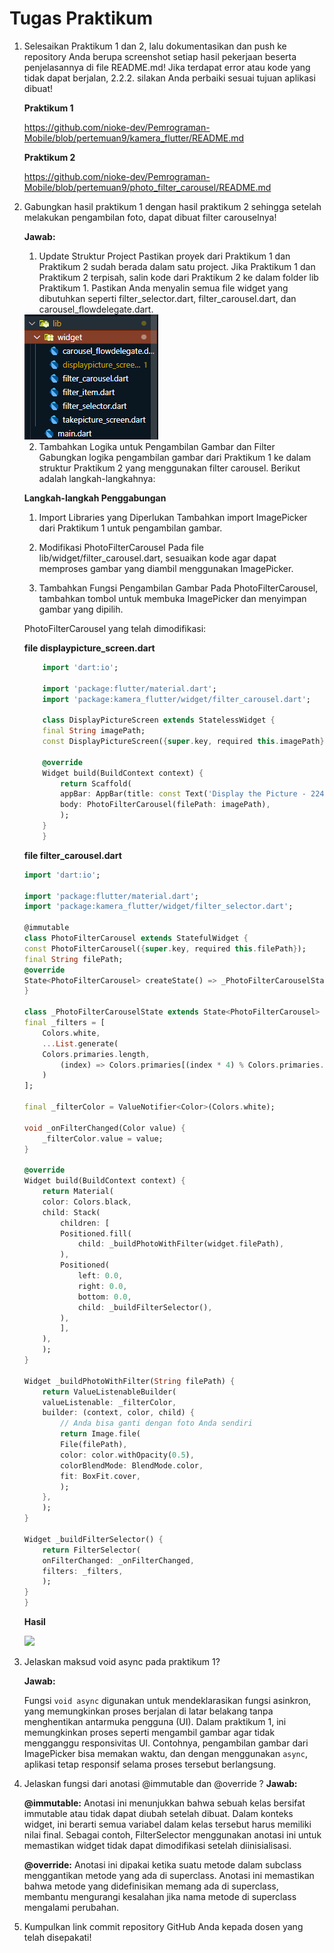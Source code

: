 # **Tugas Praktikum**

1. Selesaikan Praktikum 1 dan 2, lalu dokumentasikan dan push ke repository Anda berupa screenshot setiap hasil pekerjaan beserta penjelasannya di file README.md! Jika terdapat error atau kode yang tidak dapat berjalan, 2.2.2. silakan Anda perbaiki sesuai tujuan aplikasi dibuat!

   **Praktikum 1**

   https://github.com/nioke-dev/Pemrograman-Mobile/blob/pertemuan9/kamera_flutter/README.md

   **Praktikum 2**

   https://github.com/nioke-dev/Pemrograman-Mobile/blob/pertemuan9/photo_filter_carousel/README.md

2. Gabungkan hasil praktikum 1 dengan hasil praktikum 2 sehingga setelah melakukan pengambilan foto, dapat dibuat filter carouselnya!

   **Jawab:**

   1. Update Struktur Project
      Pastikan proyek dari Praktikum 1 dan Praktikum 2 sudah berada dalam satu project. Jika Praktikum 1 dan Praktikum 2 terpisah, salin kode dari Praktikum 2 ke dalam folder lib Praktikum 1. Pastikan Anda menyalin semua file widget yang dibutuhkan seperti filter_selector.dart, filter_carousel.dart, dan carousel_flowdelegate.dart.

   <img src="image_documentation/praktikum2.png">

   2. Tambahkan Logika untuk Pengambilan Gambar dan Filter
      Gabungkan logika pengambilan gambar dari Praktikum 1 ke dalam struktur Praktikum 2 yang menggunakan filter carousel. Berikut adalah langkah-langkahnya:

   **Langkah-langkah Penggabungan**

   1. Import Libraries yang Diperlukan Tambahkan import ImagePicker dari Praktikum 1 untuk pengambilan gambar.

   2. Modifikasi PhotoFilterCarousel Pada file lib/widget/filter_carousel.dart, sesuaikan kode agar dapat memproses gambar yang diambil menggunakan ImagePicker.

   3. Tambahkan Fungsi Pengambilan Gambar Pada PhotoFilterCarousel, tambahkan tombol untuk membuka ImagePicker dan menyimpan gambar yang dipilih.

   PhotoFilterCarousel yang telah dimodifikasi:

   **file displaypicture_screen.dart**

   ```dart
       import 'dart:io';

       import 'package:flutter/material.dart';
       import 'package:kamera_flutter/widget/filter_carousel.dart';

       class DisplayPictureScreen extends StatelessWidget {
       final String imagePath;
       const DisplayPictureScreen({super.key, required this.imagePath});

       @override
       Widget build(BuildContext context) {
           return Scaffold(
           appBar: AppBar(title: const Text('Display the Picture - 2241720250')),
           body: PhotoFilterCarousel(filePath: imagePath),
           );
       }
       }
   ```

   **file filter_carousel.dart**

   ```dart
   import 'dart:io';

   import 'package:flutter/material.dart';
   import 'package:kamera_flutter/widget/filter_selector.dart';

   @immutable
   class PhotoFilterCarousel extends StatefulWidget {
   const PhotoFilterCarousel({super.key, required this.filePath});
   final String filePath;
   @override
   State<PhotoFilterCarousel> createState() => _PhotoFilterCarouselState();
   }

   class _PhotoFilterCarouselState extends State<PhotoFilterCarousel> {
   final _filters = [
       Colors.white,
       ...List.generate(
       Colors.primaries.length,
           (index) => Colors.primaries[(index * 4) % Colors.primaries.length],
       )
   ];

   final _filterColor = ValueNotifier<Color>(Colors.white);

   void _onFilterChanged(Color value) {
       _filterColor.value = value;
   }

   @override
   Widget build(BuildContext context) {
       return Material(
       color: Colors.black,
       child: Stack(
           children: [
           Positioned.fill(
               child: _buildPhotoWithFilter(widget.filePath),
           ),
           Positioned(
               left: 0.0,
               right: 0.0,
               bottom: 0.0,
               child: _buildFilterSelector(),
           ),
           ],
       ),
       );
   }

   Widget _buildPhotoWithFilter(String filePath) {
       return ValueListenableBuilder(
       valueListenable: _filterColor,
       builder: (context, color, child) {
           // Anda bisa ganti dengan foto Anda sendiri
           return Image.file(
           File(filePath),
           color: color.withOpacity(0.5),
           colorBlendMode: BlendMode.color,
           fit: BoxFit.cover,
           );
       },
       );
   }

   Widget _buildFilterSelector() {
       return FilterSelector(
       onFilterChanged: _onFilterChanged,
       filters: _filters,
       );
   }
   }
   ```

   **Hasil**

   <img src="image_documentation/hasil2.gif" widt="400px">

3. Jelaskan maksud void async pada praktikum 1?

   **Jawab:**

   Fungsi `void async` digunakan untuk mendeklarasikan fungsi asinkron, yang memungkinkan proses berjalan di latar belakang tanpa menghentikan antarmuka pengguna (UI). Dalam praktikum 1, ini memungkinkan proses seperti mengambil gambar agar tidak mengganggu responsivitas UI. Contohnya, pengambilan gambar dari ImagePicker bisa memakan waktu, dan dengan menggunakan `async`, aplikasi tetap responsif selama proses tersebut berlangsung.

4. Jelaskan fungsi dari anotasi @immutable dan @override ?
   **Jawab:**

   **@immutable:** Anotasi ini menunjukkan bahwa sebuah kelas bersifat immutable atau tidak dapat diubah setelah dibuat. Dalam konteks widget, ini berarti semua variabel dalam kelas tersebut harus memiliki nilai final. Sebagai contoh, FilterSelector menggunakan anotasi ini untuk memastikan widget tidak dapat dimodifikasi setelah diinisialisasi.

   **@override:** Anotasi ini dipakai ketika suatu metode dalam subclass menggantikan metode yang ada di superclass. Anotasi ini memastikan bahwa metode yang didefinisikan memang ada di superclass, membantu mengurangi kesalahan jika nama metode di superclass mengalami perubahan.

5. Kumpulkan link commit repository GitHub Anda kepada dosen yang telah disepakati!
